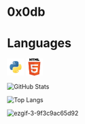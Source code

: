 # 0x0db


# Languages 

<code><img height="40" src="https://raw.githubusercontent.com/github/explore/80688e429a7d4ef2fca1e82350fe8e3517d3494d/topics/python/python.png"></code>
<code><img height="40" src="https://raw.githubusercontent.com/github/explore/80688e429a7d4ef2fca1e82350fe8e3517d3494d/topics/html/html.png"></code>




![GitHub Stats](https://github-readme-stats.vercel.app/api?username=Beaner1337&show_icons=true&theme=dark)

![Top Langs](https://github-readme-stats.vercel.app/api/top-langs/?username=Beaner1337&theme=dark&layout=compact)

![ezgif-3-9f3c9ac65d92](https://user-images.githubusercontent.com/76678745/103252595-82c11980-494b-11eb-9fe9-10707ed2525b.gif)



